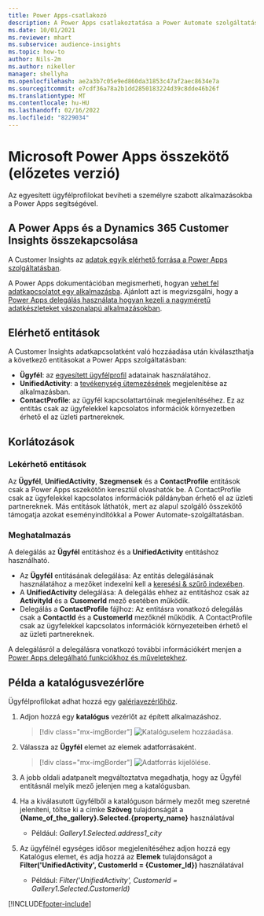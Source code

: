 ```yaml
---
title: Power Apps-csatlakozó
description: A Power Apps csatlakoztatása a Power Automate szolgáltatáshoz.
ms.date: 10/01/2021
ms.reviewer: mhart
ms.subservice: audience-insights
ms.topic: how-to
author: Nils-2m
ms.author: nikeller
manager: shellyha
ms.openlocfilehash: ae2a3b7c05e9ed860da31853c47af2aec8634e7a
ms.sourcegitcommit: e7cdf36a78a2b1dd2850183224d39c8dde46b26f
ms.translationtype: MT
ms.contentlocale: hu-HU
ms.lasthandoff: 02/16/2022
ms.locfileid: "8229034"
---
```

# <a name="microsoft-power-apps-connector-preview"></a>Microsoft Power Apps összekötő (előzetes verzió)

Az egyesített ügyfélprofilokat beviheti a személyre szabott alkalmazásokba a Power Apps segítségével.

## <a name="connect-power-apps-and-dynamics-365-customer-insights"></a>A Power Apps és a Dynamics 365 Customer Insights összekapcsolása

A Customer Insights az [adatok egyik elérhető forrása a Power Apps szolgáltatásban](/powerapps/maker/canvas-apps/working-with-data-sources).

A Power Apps dokumentációban megismerheti, hogyan [vehet fel adatkapcsolatot egy alkalmazásba](/powerapps/maker/canvas-apps/add-data-connection). Ajánlott azt is megvizsgálni, hogy a [Power Apps delegálás használata hogyan kezeli a nagyméretű adatkészleteket vászonalapú alkalmazásokban](/powerapps/maker/canvas-apps/delegation-overview).

## <a name="available-entities"></a>Elérhető entitások

A Customer Insights adatkapcsolatként való hozzáadása után kiválaszthatja a következő entitásokat a Power Apps szolgáltatásban:

- **Ügyfél**: az [egyesített ügyfélprofil](customer-profiles.md) adatainak használatához.
- **UnifiedActivity**: a [tevékenység ütemezésének](activities.md) megjelenítése az alkalmazásban.
- **ContactProfile**: az ügyfél kapcsolattartóinak megjelenítéséhez. Ez az entitás csak az ügyfelekkel kapcsolatos információk környezetben érhető el az üzleti partnereknek.

## <a name="limitations"></a>Korlátozások

### <a name="retrievable-entities"></a>Lekérhető entitások

Az **Ügyfél**, **UnifiedActivity**, **Szegmensek** és a **ContactProfile** entitások csak a Power Apps sszekötőn keresztül olvashatók be. A ContactProfile csak az ügyfelekkel kapcsolatos információk páldányban érhető el az üzleti partnereknek. Más entitások láthatók, mert az alapul szolgáló összekötő támogatja azokat eseményindítókkal a Power Automate-szolgáltatásban.

### <a name="delegation"></a>Meghatalmazás

A delegálás az **Ügyfél** entitáshoz és a **UnifiedActivity** entitáshoz használható. 

- Az **Ügyfél** entitásának delegálása: Az entitás delegálásának használatához a mezőket indexelni kell a [keresési & szűrő indexében](search-filter-index.md).  
- A **UnifiedActivity** delegálása: A delegálás ehhez az entitáshoz csak az **ActivityId** és a **CusomerId** mező esetében működik.  
- Delegálás a **ContactProfile** fájlhoz: Az entitásra vonatkozó delegálás csak a **ContactId** és a **CustomerId** mezőknél működik. A ContactProfile csak az ügyfelekkel kapcsolatos információk környezeteiben érhető el az üzleti partnereknek.

A delegálásról a delegálásra vonatkozó további információkért menjen a [Power Apps delegálható funkciókhoz és műveletekhez](/powerapps/maker/canvas-apps/delegation-overview). 

## <a name="example-gallery-control"></a>Példa a katalógusvezérlőre

Ügyfélprofilokat adhat hozzá egy [galériavezérlőhöz](/powerapps/maker/canvas-apps/add-gallery).

1. Adjon hozzá egy **katalógus** vezérlőt az épített alkalmazáshoz.

    > [!div class="mx-imgBorder"]
    > ![Katalóguselem hozzáadása.](media/connector-powerapps9.png "Katalóguselem hozzáadása.")

2. Válassza az **Ügyfél** elemet az elemek adatforrásaként.

    > [!div class="mx-imgBorder"]
    > ![Adatforrás kijelölése.](media/choose-datasource-powerapps.png "Adatforrás kijelölése.")

3. A jobb oldali adatpanelt megváltoztatva megadhatja, hogy az Ügyfél entitásnál melyik mező jelenjen meg a katalógusban.

4. Ha a kiválasutott ügyfélből a katalóguson bármely mezőt meg szeretné jeleníteni, töltse ki a címke **Szöveg** tulajdonságát a **{Name_of_the_gallery}.Selected.{property_name}** használatával  
    - Például: _Gallery1.Selected.address1_city_

5. Az ügyfélnél egységes idősor megjelenítéséhez adjon hozzá egy Katalógus elemet, és adja hozzá az **Elemek** tulajdonságot a **Filter('UnifiedActivity', CustomerId = {Customer_Id})** használatával  
    - Például: _Filter('UnifiedActivity', CustomerId = Gallery1.Selected.CustomerId)_


[!INCLUDE[footer-include](../includes/footer-banner.md)]
